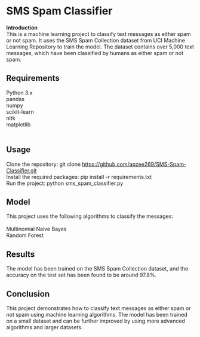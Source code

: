 # SMS Spam Classifier

<b>Introduction</b><br>
This is a machine learning project to classify text messages as either spam or not spam. It uses the SMS Spam Collection dataset from UCI Machine Learning Repository to train the model. The dataset contains over 5,000 text messages, which have been classified by humans as either spam or not spam.

## <b>Requirements</b>
Python 3.x<br>
pandas<br>
numpy<br>
scikit-learn<br>
nltk<br>
matplotlib<br>
<br>
## <b>Usage</b><br>
Clone the repository: git clone https://github.com/apzee269/SMS-Spam-Classifier.git<br>
Install the required packages: pip install -r requirements.txt<br>
Run the project: python sms_spam_classifier.py<br>
## <b>Model</b> <br>
This project uses the following algorithms to classify the messages:<br>
<br>
Multinomial Naive Bayes<br>
Random Forest<br>

## <b>Results</b><br>
The model has been trained on the SMS Spam Collection dataset, and the accuracy on the test set has been found to be around 97.8%.<br>

## <b>Conclusion</b><br>
This project demonstrates how to classify text messages as either spam or not spam using machine learning algorithms. The model has been trained on a small dataset and can be further improved by using more advanced algorithms and larger datasets.
